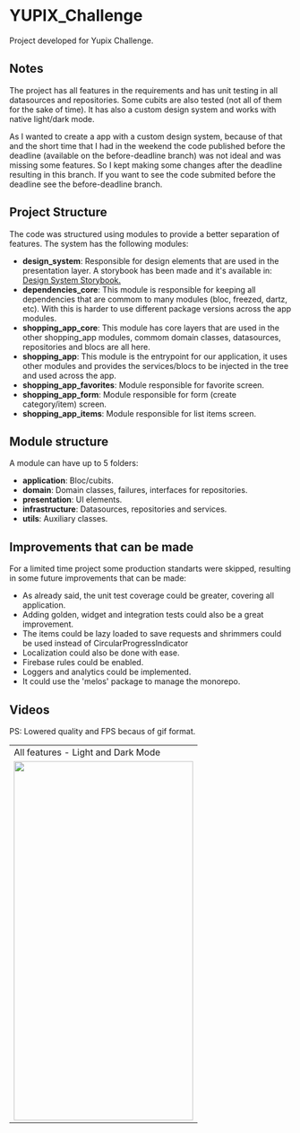 
# YUPIX_Challenge

Project developed for Yupix Challenge.


## Notes

The project has all features in the requirements and has unit testing in all datasources and repositories. Some cubits are also tested (not all of them for the sake of time). It has also a custom design system and works with native light/dark mode. 

As I wanted to create a app with a custom design system, because of that and the short time that I had in the weekend the code published before the deadline (available on the before-deadline branch) was not ideal and was missing some features. So I kept making some changes after the deadline resulting in this branch. If you want to see the code submited before the deadline see the before-deadline branch.



## Project Structure

The code was structured using modules to provide a better separation of features. The system has the following modules:
* **design_system**: Responsible for design elements that are used in the presentation layer. A storybook has been made and it's available in: [Design System Storybook.](https://shopping-list-8820b.web.app/#/) 
* **dependencies_core**: This module is responsible for keeping all dependencies that are commom to many modules (bloc, freezed, dartz, etc). With this is harder to use different package versions across the app modules.
* **shopping_app_core**: This module has core layers that are used in the other shopping_app modules, commom domain classes, datasources, repositories and blocs are all here.
* **shopping_app**: This module is the entrypoint for our application, it uses other modules and provides the services/blocs to be injected in the tree and used across the app.
* **shopping_app_favorites**: Module responsible for favorite screen.
* **shopping_app_form**: Module responsible for form (create category/item) screen.
* **shopping_app_items**: Module responsible for list items screen.


## Module structure

A module can have up to 5 folders:
* **application**: Bloc/cubits.
* **domain**: Domain classes, failures, interfaces for repositories.
* **presentation**: UI elements.
* **infrastructure**: Datasources, repositories and services.
* **utils**: Auxiliary classes.


## Improvements that can be made

For a limited time project some production standarts were skipped, resulting in some future improvements that can be made:

* As already said, the unit test coverage could be greater, covering all application. 
* Adding golden, widget and integration tests could also be a great improvement.
* The items could be lazy loaded to save requests and shrimmers could be used instead of CircularProgressIndicator
* Localization could also be done with ease.
* Firebase rules could be enabled.
* Loggers and analytics could be implemented.
* It could use the 'melos' package to manage the monorepo.

## Videos

PS: Lowered quality and FPS becaus of gif format.

<table>
  <tr>
    <td>All features - Light and Dark Mode</td>
  </tr>
  <tr>
    <td><img src="full.gif" width="320" height="640"/></td>
  </tr>
 </table>





